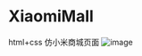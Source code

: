 # XiaomiMall
html+css 仿小米商城页面
![image](https://user-images.githubusercontent.com/60498493/225587728-c507b7bb-50e7-4593-b177-cd6c25986eab.png)
